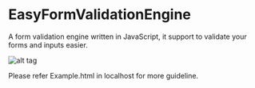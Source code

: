 EasyFormValidationEngine
========================

A form validation engine written in JavaScript, it support to validate your forms and inputs easier.


![alt tag](https://raw.github.com/uuxuru/EasyFormValidationEngine/master/screenShot.PNG)

Please refer Example.html in localhost for more guideline.
